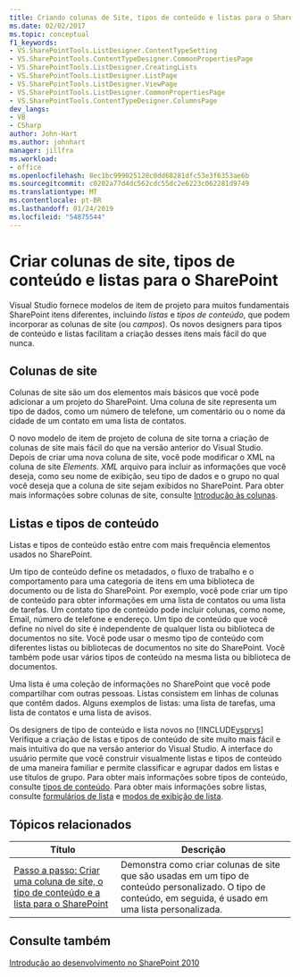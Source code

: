 ```yaml
---
title: Criando colunas de Site, tipos de conteúdo e listas para o SharePoint | Microsoft Docs
ms.date: 02/02/2017
ms.topic: conceptual
f1_keywords:
- VS.SharePointTools.ListDesigner.ContentTypeSetting
- VS.SharePointTools.ContentTypeDesigner.CommonPropertiesPage
- VS.SharePointTools.ListDesigner.CreatingLists
- VS.SharePointTools.ListDesigner.ListPage
- VS.SharePointTools.ListDesigner.ViewPage
- VS.SharePointTools.ListDesigner.CommonPropertiesPage
- VS.SharePointTools.ContentTypeDesigner.ColumnsPage
dev_langs:
- VB
- CSharp
author: John-Hart
ms.author: johnhart
manager: jillfra
ms.workload:
- office
ms.openlocfilehash: 8ec1bc999025128c0dd68281dfc53e3f6353ae6b
ms.sourcegitcommit: c0202a77d4dc562cdc55dc2e6223c062281d9749
ms.translationtype: MT
ms.contentlocale: pt-BR
ms.lasthandoff: 01/24/2019
ms.locfileid: "54875544"
---
```

# <a name="create-site-columns-content-types-and-lists-for-sharepoint"></a>Criar colunas de site, tipos de conteúdo e listas para o SharePoint
  Visual Studio fornece modelos de item de projeto para muitos fundamentais SharePoint itens diferentes, incluindo *listas* e *tipos de conteúdo*, que podem incorporar as colunas de site (ou  *campos*). Os novos designers para tipos de conteúdo e listas facilitam a criação desses itens mais fácil do que nunca.  
  
## <a name="site-columns"></a>Colunas de site
 Colunas de site são um dos elementos mais básicos que você pode adicionar a um projeto do SharePoint. Uma coluna de site representa um tipo de dados, como um número de telefone, um comentário ou o nome da cidade de um contato em uma lista de contatos.  
  
 O novo modelo de item de projeto de coluna de site torna a criação de colunas de site mais fácil do que na versão anterior do Visual Studio. Depois de criar uma nova coluna de site, você pode modificar o XML na coluna de site *Elements. XML* arquivo para incluir as informações que você deseja, como seu nome de exibição, seu tipo de dados e o grupo no qual você deseja que a coluna de site sejam exibidos no SharePoint. Para obter mais informações sobre colunas de site, consulte [Introdução às colunas](http://go.microsoft.com/fwlink/?LinkId=224996).  
  
## <a name="content-types-and-lists"></a>Listas e tipos de conteúdo
 Listas e tipos de conteúdo estão entre com mais frequência elementos usados no SharePoint.  
  
 Um tipo de conteúdo define os metadados, o fluxo de trabalho e o comportamento para uma categoria de itens em uma biblioteca de documento ou de lista do SharePoint. Por exemplo, você pode criar um tipo de conteúdo para obter informações em uma lista de contatos ou uma lista de tarefas. Um contato tipo de conteúdo pode incluir colunas, como nome, Email, número de telefone e endereço. Um tipo de conteúdo que você define no nível do site é independente de qualquer lista ou biblioteca de documentos no site. Você pode usar o mesmo tipo de conteúdo com diferentes listas ou bibliotecas de documentos no site do SharePoint. Você também pode usar vários tipos de conteúdo na mesma lista ou biblioteca de documentos.  
  
 Uma lista é uma coleção de informações no SharePoint que você pode compartilhar com outras pessoas. Listas consistem em linhas de colunas que contêm dados. Alguns exemplos de listas: uma lista de tarefas, uma lista de contatos e uma lista de avisos.  
  
 Os designers de tipo de conteúdo e lista novos no [!INCLUDE[vsprvs](../sharepoint/includes/vsprvs-md.md)] Verifique a criação de listas e tipos de conteúdo de site muito mais fácil e mais intuitiva do que na versão anterior do Visual Studio. A interface do usuário permite que você construir visualmente listas e tipos de conteúdo de uma maneira familiar e permite classificar e agrupar dados em listas e use títulos de grupo. Para obter mais informações sobre tipos de conteúdo, consulte [tipos de conteúdo](http://go.microsoft.com/fwlink/?LinkId=224997). Para obter mais informações sobre listas, consulte [formulários de lista](http://go.microsoft.com/fwlink/?LinkId=224998) e [modos de exibição de lista](http://go.microsoft.com/fwlink/?LinkId=224999).  
  
## <a name="related-topics"></a>Tópicos relacionados
  
|Título|Descrição|  
|-----------|-----------------|  
|[Passo a passo: Criar uma coluna de site, o tipo de conteúdo e a lista para o SharePoint](../sharepoint/walkthrough-create-a-site-column-content-type-and-list-for-sharepoint.md)|Demonstra como criar colunas de site que são usadas em um tipo de conteúdo personalizado. O tipo de conteúdo, em seguida, é usado em uma lista personalizada.|  
  
## <a name="see-also"></a>Consulte também
 [Introdução ao desenvolvimento no SharePoint 2010](http://go.microsoft.com/fwlink/?LinkId=225000)  
